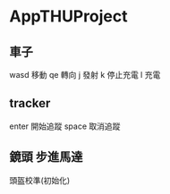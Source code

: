 # AppTHUProject

## 車子
wasd 移動
qe 轉向
j 發射
k 停止充電
l 充電

## tracker
enter 開始追蹤
space 取消追蹤

## 鏡頭 步進馬達
頭盔校準(初始化)
